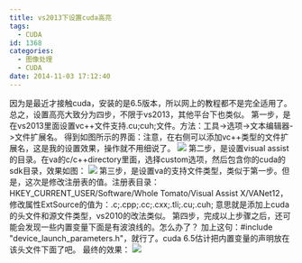 ```yaml
---
title: vs2013下设置cuda高亮
tags:
  - CUDA
id: 1368
categories:
  - 图像处理
  - CUDA
date: 2014-11-03 17:12:40
---
```


因为是最近才接触cuda，安装的是6.5版本，所以网上的教程都不是完全适用了。
总之，设置高亮大致分为四步，不限于vs2013，其他平台下也类似。
第一步，是在vs2013里面设置vc++文件支持.cu;cuh;文件。方法：工具->选项->文本编辑器->文件扩展名。
得到如图所示的界面：注意，在右侧可以添加vc++类型的文件扩展名，这是我的设置效果，操作就不用细说了。
![](https://c2.staticflickr.com/8/7108/27175378080_ea4f90c9db_o.png)
第二步，是设置visual assist的目录。在va的c/c++directory里面，选择custom选项，然后包含你的cuda的sdk目录，效果如图：
![](https://c2.staticflickr.com/8/7376/27175377940_b07f4d0af3_o.png)
第三步，是设置va的支持文件类型，类似于第一步。但是，这次是修改注册表的值。注册表目录：
HKEY_CURRENT_USER/Software/Whole Tomato/Visual Assist X/VANet12，修改属性ExtSource的值为：.c;.cpp;.cc;.cxx;.tli;.cu;.cuh;
意思就是添加上cuda的头文件和源文件类型，vs2010的改法类似。
第四步，完成以上步骤之后，还可能会发现一些内置变量下面是有波浪线的。怎么办了？
加上这句：#include "device_launch_parameters.h"，就行了。cuda 6.5估计把内置变量的声明放在该头文件下面了吧。
最终的效果：
![](https://c2.staticflickr.com/8/7543/26844573893_3f74990273_o.png)